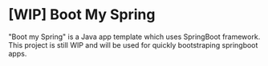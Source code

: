 # [WIP] Boot My Spring

"Boot my Spring" is a Java app template which uses SpringBoot framework. This project is still WIP and will be used for quickly bootstraping springboot apps.
